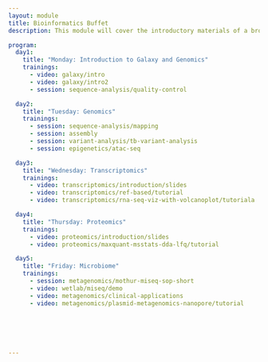 ```yaml
---
layout: module
title: Bioinformatics Buffet
description: This module will cover the introductory materials of a broad range of topics in bioinformatics.

program:
  day1:
    title: "Monday: Introduction to Galaxy and Genomics"
    trainings:
      - video: galaxy/intro
      - video: galaxy/intro2
      - session: sequence-analysis/quality-control

  day2:
    title: "Tuesday: Genomics"
    trainings:
      - session: sequence-analysis/mapping
      - session: assembly
      - session: variant-analysis/tb-variant-analysis
      - session: epigenetics/atac-seq

  day3:
    title: "Wednesday: Transcriptomics"
    trainings:
      - video: transcriptomics/introduction/slides
      - video: transcriptomics/ref-based/tutorial
      - video: transcriptomics/rna-seq-viz-with-volcanoplot/tutoriala

  day4:
    title: "Thursday: Proteomics"
    trainings:
      - video: proteomics/introduction/slides
      - video: proteomics/maxquant-msstats-dda-lfq/tutorial

  day5:
    title: "Friday: Microbiome"
    trainings:
      - session: metagenomics/mothur-miseq-sop-short
      - video: wetlab/miseq/demo
      - video: metagenomics/clinical-applications
      - video: metagenomics/plasmid-metagenomics-nanopore/tutorial






---
```

